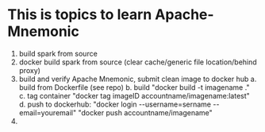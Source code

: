 # This is topics to learn Apache-Mnemonic
1. build spark from source
2. docker build spark from source (clear cache/generic file location/behind proxy)
3. build and verify Apache Mnemonic, submit clean image to docker hub
   a. build from Dockerfile (see repo)
   b. build "docker build -t imagename ."
   c. tag container "docker tag imageID accountname/imagename:latest"
   d. push to dockerhub: "docker login --username=sername --email=youremail" "docker push accountname/imagename"
4. 

